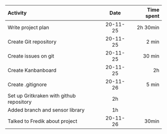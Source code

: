 
| Activity       | Date  |    Time spent|
|:------------- |:---------------:| -------------:|
| Write project plan    |  20-11-25          | 2h 30min         |
| Create Git repository | 20-11-25            | 2 min          |
|Create issues on git|20-11-25|30 min
|Create Kanbanboard|20-11-25| 2h
|Create .gitignore|20-11-26| 5 min
|Set up Gritkraken with github repository|2h|
|Added branch and sensor library| 1h|
|Talked to Fredik about project|20-11-26| 30min